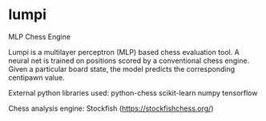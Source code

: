 # lumpi
MLP Chess Engine

Lumpi is a multilayer perceptron (MLP) based chess evaluation tool. A neural net is trained on positions scored by a
conventional chess engine. Given a particular board state, the model predicts the corresponding centipawn value.

External python libraries used:
python-chess
scikit-learn
numpy
tensorflow

Chess analysis engine:
Stockfish (https://stockfishchess.org/)

